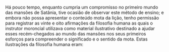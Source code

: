 ﻿Há pouco tempo, enquanto cumpria um compromisso no primeiro mundo das mansões de Satânia, tive ocasião de observar este método de ensino; e embora não possa apresentar o conteúdo mota da lição, tenho permissão para registrar as vinte e oito afirmações da filosofia humana as quais o instrutor moroncial utilizava como material ilustrativo destinado a ajudar esses recém-chegados ao mundo das mansões nos seus primeiros esforços para compreender o significado e o sentido da mota. Estas ilustrações da filosofia humana eram:
